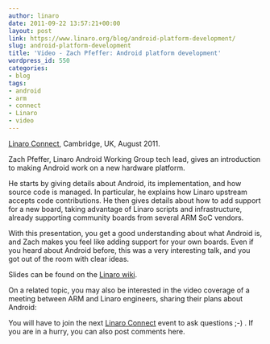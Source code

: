 ```yaml
---
author: linaro
date: 2011-09-22 13:57:21+00:00
layout: post
link: https://www.linaro.org/blog/android-platform-development/
slug: android-platform-development
title: 'Video - Zach Pfeffer: Android platform development'
wordpress_id: 550
categories:
- blog
tags:
- android
- arm
- connect
- Linaro
- video
---
```


[Linaro Connect](http://connect.linaro.org/), Cambridge, UK, August 2011.

Zach Pfeffer, Linaro Android Working Group tech lead, gives an introduction to making Android work on a new hardware platform.

He starts by giving details about Android, its implementation, and how source code is managed. In particular, he explains how Linaro upstream accepts code contributions. He then gives details about how to add support for a new board, taking advantage of Linaro scripts and infrastructure, already supporting community boards from several ARM SoC vendors.

With this presentation, you get a good understanding about what Android is, and Zach makes you feel like adding support for your own boards. Even if you heard about Android before, this was a very interesting talk, and you got out of the room with clear ideas.


Slides can be found on the [Linaro wiki](https://wiki.linaro.org/Events/LinaroConnectQ3.11/Presentations?action=AttachFile&do=get&target=Introduction_to_Android_Platform_Development.pdf). 

On a related topic, you may also be interested in the video coverage of a meeting between ARM and Linaro engineers, sharing their plans about Android:


You will have to join the next [Linaro Connect](http://connect.linaro.org/) event to ask questions ;-) . If you are in a hurry, you can also post comments here.

